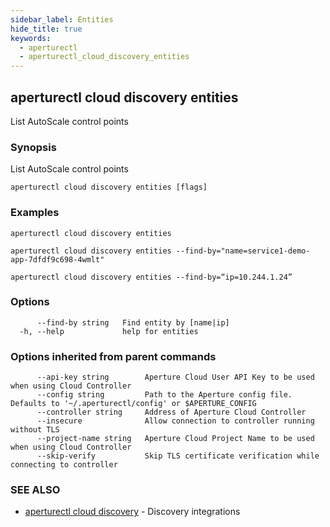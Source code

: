 ```yaml
---
sidebar_label: Entities
hide_title: true
keywords:
  - aperturectl
  - aperturectl_cloud_discovery_entities
---
```


<!-- markdownlint-disable -->

## aperturectl cloud discovery entities

List AutoScale control points

### Synopsis

List AutoScale control points

```
aperturectl cloud discovery entities [flags]
```

### Examples

```
aperturectl cloud discovery entities

aperturectl cloud discovery entities --find-by="name=service1-demo-app-7dfdf9c698-4wmlt"

aperturectl cloud discovery entities --find-by=“ip=10.244.1.24”
```

### Options

```
      --find-by string   Find entity by [name|ip]
  -h, --help             help for entities
```

### Options inherited from parent commands

```
      --api-key string        Aperture Cloud User API Key to be used when using Cloud Controller
      --config string         Path to the Aperture config file. Defaults to '~/.aperturectl/config' or $APERTURE_CONFIG
      --controller string     Address of Aperture Cloud Controller
      --insecure              Allow connection to controller running without TLS
      --project-name string   Aperture Cloud Project Name to be used when using Cloud Controller
      --skip-verify           Skip TLS certificate verification while connecting to controller
```

### SEE ALSO

- [aperturectl cloud discovery](/reference/aperturectl/cloud/discovery/discovery.md) - Discovery integrations
